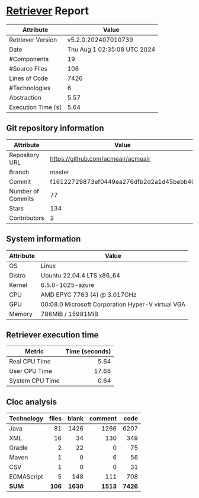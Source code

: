 # [Retriever](https://github.com/PalladioSimulator/Palladio-ReverseEngineering-Retriever) Report
| Attribute          | Value |
| ------------------ | ----- |
| Retriever Version  | v5.2.0.202407010739 |
| Date               | Thu Aug  1 02:35:08 UTC 2024 |
| #Components        | 19 |
| #Source Files      | 106 |
| Lines of Code      | 7426 |
| #Technologies      | 6 |
| Abstraction        | 5.57 |
| Execution Time [s] | 5.64 |

## Git repository information
|      Attribute    | Value |
| ----------------- | ----- |
| Repository URL    | https://github.com/acmeair/acmeair |
| Branch            | master |
| Commit            | f16122729873ef0449ea276dfb2d2a1d45bebb40 |
| Number of Commits | 77 |
| Stars             | 134 |
| Contributors      | 2 |


## System information
| Attribute | Value |
| --------- | ----- |
| OS | Linux  |
| Distro | Ubuntu 22.04.4 LTS x86_64  |
| Kernel | 6.5.0-1025-azure  |
| CPU | AMD EPYC 7763 (4) @ 3.017GHz  |
| GPU | 00:08.0 Microsoft Corporation Hyper-V virtual VGA  |
| Memory | 786MiB / 15981MiB  |

## Retriever execution time
| Metric | Time (seconds) |
| --- | ---: |
| Real CPU Time | 5.64 |
| User CPU Time | 17.68 |
| System CPU Time | 0.64 |
<!--
Explainations:
- __Real CPU Time__: actual time the command has run (can be less than total time spent in user and system mode for multi-threaded processes)
- __User CPU Time__: time the command has spent running in user mode
- __System CPU Time__: time the command has spent running in system or kernel mode
-->

## Cloc analysis

<!-- github.com/AlDanial/cloc v 1.90  T=0.29 s (431.1 files/s, 46618.5 lines/s) -->

|Technology|files|blank|comment|code|
|:-------|-------:|-------:|-------:|-------:|
|Java|81|1426|1266|6207|
|XML|16|34|130|349|
|Gradle|2|22|0|75|
|Maven|1|0|6|56|
|CSV|1|0|0|31|
|ECMAScript|5|148|111|708|
|**SUM:**|**106**|**1630**|**1513**|**7426**|

